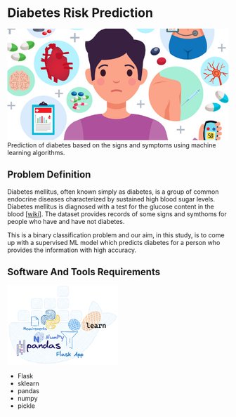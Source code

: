 # Diabetes Risk Prediction
<img src='static/images/dataset-cover.jpeg' />
Prediction of diabetes based on the signs and symptoms using machine learning algorithms.

## Problem Definition

Diabetes mellitus, often known simply as diabetes, is a group of common endocrine diseases characterized by sustained high blood sugar levels. Diabetes mellitus is diagnosed with a test for the glucose content in the blood [[wiki]](https://en.wikipedia.org/wiki/Diabetes). The dataset provides records of some signs and symthoms for people who have and have not diabetes. 

This is a binary classification problem and our aim, in this study, is to come up with a supervised ML model which predicts diabetes for a person who provides the information with high accuracy. 

## Software And Tools Requirements
<img src='static/images/project.png' width="50%" />

- Flask
- sklearn
- pandas
- numpy
- pickle